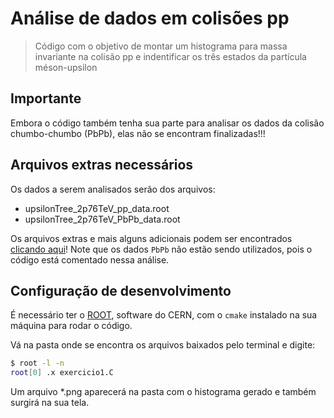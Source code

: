 # Análise de dados em colisões pp

> Código com o objetivo de montar um histograma para massa invariante na colisão pp e indentificar os três estados da partícula méson-upsilon

## Importante

Embora o código também tenha sua parte para analisar os dados da colisão chumbo-chumbo (PbPb), elas não se encontram finalizadas!!!


## Arquivos extras necessários

Os dados a serem analisados serão dos arquivos:
* upsilonTree_2p76TeV_pp_data.root
* upsilonTree_2p76TeV_PbPb_data.root

Os arquivos extras e mais alguns adicionais podem ser encontrados [clicando aqui](https://drive.google.com/drive/folders/1DBPiqTYC6yJUPc9688nM8Azrw3UIo_YV)!
Note que os dados `PbPb` não estão sendo utilizados, pois o código está comentado nessa análise.


## Configuração de desenvolvimento

É necessário ter o [ROOT](https://root.cern.ch/root/html534/guides/users-guide/InstallandBuild.html), software do CERN, com o `cmake` instalado na sua máquina para rodar o código.

Vá na pasta onde se encontra os arquivos baixados pelo terminal e digite:

```sh
$ root -l -n
root[0] .x exercicio1.C
```

Um arquivo *.png aparecerá na pasta com o histograma gerado e também surgirá na sua tela.
